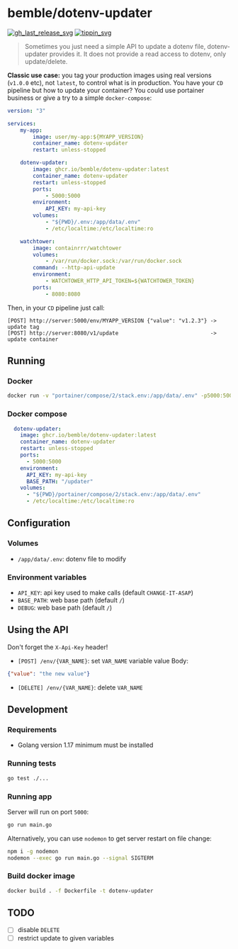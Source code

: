 # bemble/dotenv-updater

[![gh_last_release_svg]][gh_last_release_url]
[![tippin_svg]][tippin_url]

[gh_last_release_svg]: https://img.shields.io/github/v/release/bemble/dotenv-updater?sort=semver
[gh_last_release_url]: https://github.com/bemble/dotenv-updater/releases/latest

[tippin_svg]: https://img.shields.io/badge/donate-BuyMeACoffee-ffdd00?logo=buymeacoffee&style=flat
[tippin_url]: https://www.buymeacoffee.com/bemble

> Sometimes you just need a simple API to update a dotenv file, dotenv-updater provides it. It does not provide a read access to dotenv, only update/delete.

**Classic use case:** you tag your production images using real versions (`v1.0.0` etc), not `latest`, to control what is in production. You have your `CD` pipeline but how to update your container?
You could use portainer business or give a try to a simple `docker-compose`:

```yml
version: "3"

services:
    my-app:
        image: user/my-app:${MYAPP_VERSION}
        container_name: dotenv-updater
        restart: unless-stopped

    dotenv-updater:
        image: ghcr.io/bemble/dotenv-updater:latest
        container_name: dotenv-updater
        restart: unless-stopped
        ports:
            - 5000:5000
        environment:
            API_KEY: my-api-key
        volumes:
            - "${PWD}/.env:/app/data/.env"
            - /etc/localtime:/etc/localtime:ro

    watchtower:
        image: containrrr/watchtower
        volumes:
            - /var/run/docker.sock:/var/run/docker.sock
        command: --http-api-update
        environment:
            - WATCHTOWER_HTTP_API_TOKEN=${WATCHTOWER_TOKEN}
        ports:
            - 8080:8080
```

Then, in your `CD` pipeline just call:

```
[POST] http://server:5000/env/MYAPP_VERSION {"value": "v1.2.3"} -> update tag
[POST] http://server:8080/v1/update                             -> update container
```

## Running

### Docker

```bash
docker run -v "portainer/compose/2/stack.env:/app/data/.env" -p5000:5000 -e API_KEY=my-api-key  ghcr.io/bemble/dotenv-updater:latest 
```

### Docker compose

```yml
  dotenv-updater:
    image: ghcr.io/bemble/dotenv-updater:latest
    container_name: dotenv-updater
    restart: unless-stopped
    ports:
      - 5000:5000
    environment:
      API_KEY: my-api-key
      BASE_PATH: "/updater"
    volumes:
      - "${PWD}/portainer/compose/2/stack.env:/app/data/.env"
      - /etc/localtime:/etc/localtime:ro
```

## Configuration

### Volumes

- `/app/data/.env`: dotenv file to modify

### Environment variables

- `API_KEY`: api key used to make calls (default `CHANGE-IT-ASAP`)
- `BASE_PATH`: web base path (default `/`)
- `DEBUG`: web base path (default `/`)

## Using the API

Don't forget the `X-Api-Key` header!

- `[POST] /env/{VAR_NAME}`: set `VAR_NAME` variable value
  Body:
```json
{"value": "the new value"}
```
- `[DELETE] /env/{VAR_NAME}`: delete `VAR_NAME`

## Development

### Requirements

* Golang version 1.17 minimum must be installed

### Running tests

```bash
go test ./...
```

### Running app

Server will run on port `5000`:

```bash
go run main.go
```

Alternatively, you can use `nodemon` to get server restart on file change:

```bash
npm i -g nodemon
nodemon --exec go run main.go --signal SIGTERM
```

### Build docker image

```bash
docker build . -f Dockerfile -t dotenv-updater
```

## TODO

- [ ] disable `DELETE`
- [ ] restrict update to given variables